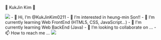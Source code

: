  🌱 KukJin Kim 🌱

<img src="https://img.shields.io/badge/Gmail-#EA4335?style=flat-square&logo=로고명&logoColor=로고색"/>
- 👋 Hi, I’m @KukJinKim0211
- 👀 I’m interested in heung-min Son!!
- 🌱 I’m currently learning Web FrontEnd (HTML5, CSS, JavaScript...)
- 🌱 I'm currently learning Web BackEnd (Java)
- 💞️ I’m looking to collaborate on ...
- 📫 How to reach me ...
<img src="https://img.shields.io/badge/Firebase-FFCA28?style=flat-square&logo=firebase&logoColor=white"/>
<!---
KukJinKim0211/KukJinKim0211 is a ✨ special ✨ repository because its `README.md` (this file) appears on your GitHub profile.
You can click the Preview link to take a look at your changes.
--->
